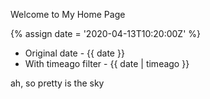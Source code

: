 Welcome to My Home Page

{% assign date = '2020-04-13T10:20:00Z' %}

- Original date - {{ date }}
- With timeago filter - {{ date | timeago }}

ah, so pretty is the sky